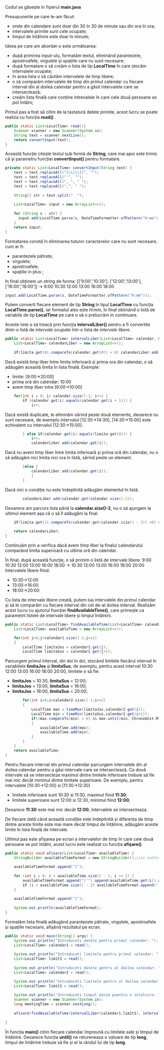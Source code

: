 
Codul se găsește în fișierul **main.java**

Presupunerile pe care le-am făcut:

- orele din calendare sunt doar din 30 în 30 de minute sau din ora în ora;
- intervalele primite sunt cele ocupate;
- timpul de întâlnire este doar în minute;

Ideea pe care am abordat-o este următoarea:
- după primirea input-ulu, formatăm textul, eliminând parantezele, apostroafele, virgulele și spațiile care nu sunt necesare;
- după formatare o să creăm o lista de tip **LocalTime** în care stocăm intervalele ocupate;
- în acea lista o să căutăm intervalele de timp libere;
- o să comparăm intervalele de timp din primul calendar cu fiecare interval din al doilea calendar pentru a găsit intervalele care se intersectează;
- creăm lista finală care conține intrevalele în care cele două persoane se pot întâlni;

Primul pas a fost să citim de la tastatură datele primite, acest lucru se poate realiza cu funcția **read()** .
```JAVA
public static List<LocalTime> read(){  
	Scanner scanner = new Scanner(System.in);
	String text = scanner.nextLine();
	return convertInput(text);  
}
```
Această funcție citește textul sub formă de **String**, care mai apoi este trimis că și parametru funcției **convertInput()** pentru formatare.
```JAVA
private static List<LocalTime> convertInput(String text) {  
	text = text.replaceAll("[\\[\\]]", "");
	text = text.replaceAll("'", ""); 
	text = text.replaceAll(", ", " ");
	text = text.replaceAll(",", " ");  
	
	String[] str = text.split("  ");  
	
	List<LocalTime> input = new ArrayList<>();
  
	for (String s : str) { 
	  input.add(LocalTime.parse(s, DateTimeFormatter.ofPattern("H:mm")));  
	}	  
    return input;
}
```
Formatarea constă în eliminarea tuturor caracterelor care nu sunt necesare, cum ar fi:
- parantezele pătrate;
- virgulele;
- apostroafele;
- spațiile in plus ;

In final obținem un string de forma:
[['9:00','10:30'], ['12:00','13:00'], ['16:00','18:00']] &rarr; 9:00 10:30 12:00 13:00 16:00 18:00
```JAVA
input.add(LocalTime.parse(s, DateTimeFormatter.ofPattern("H:mm")));
```
Putem converti fiecare element de tip **String** în tipul **LocalTime** cu funcția **LocalTime.parse()**, iar formatul ales este *H:mm*, în final obtinând o listă de variabile de tip **LocalTime** pe care o să o prelucrăm in continuare.

Aceste liste o să treacă prin funcția **intervalLiber()** pentru a fi convertite dintr-o listă de *intervale ocupate* într-o lista de *intervale libere*.
```JAVA
public static List<LocalTime> intervalLiber(List<LocalTime> calendar, List<LocalTime> limita){
	List<LocalTime> calendarLiber = new ArrayList<>();
	
	if(limita.get(0).compareTo(calendar.get(0)) < 0) calendarLiber.add(limita.get(0)); 
```
Dacă există timp liber între limita inferioară și prima ora din calendar, o să adăugăm această limita în lista finală.
Exemple:
- limite: [9:00&rarr;20:00]
- prima oră din calendar: 10:00
- avem timp liber intre [9:00&rarr;10:00]
```JAVA 
	for(int i = 0; i< calendar.size()-1; i++) {  
		if (calendar.get(i).equals(calendar.get(i + 1))) {  
			i++;
```
Dacă există duplicate, le eliminăm sărind peste două elemente, deoarece nu sunt necesare, de exemplu intervalul [12:30&rarr;14:30], [14:30&rarr;15:00] este echivalent cu intervalul [12:30&rarr;15:00].
```JAVA
		} else if(calendar.get(i).equals(limita.get(0))) {  
			i++;
			calendarLiber.add(calendar.get(i));
```
Dacă nu avem timp liber între limita inferioară și prima oră din calendar, nu o să adăugăm nici limita nici ora în listă, sărind peste un element.
```JAVA
		}else {  
			calendarLiber.add(calendar.get(i));
			}	
		}
```
Dacă nici o condiție nu este îndeplinită adăugăm elementul în listă.
```JAVA
		calendarLiber.add(calendar.get(calendar.size()-1));   
```
Deoarece am parcurs lista până la **calendar.size()-2**, nu o să ajungem la ultimul element așa că o să îl adăugăm la final.
```JAVA		
	if(limita.get(1).compareTo(calendar.get(calendar.size() - 1)) >0) calendarLiber.add(limita.get(1));
	
	return calendarLiber;
}
```
Continuăm prin a verifica dacă avem timp liber la finalul calendarului comparând limita superioară cu ultima oră din calendar.

În final, după această funcție, o să primim o listă de intervale libere:
9:00 10:30 12:00 13:00 16:00 18:00 &rarr; 10:30 12:00 13:00 16:00 18:00 20:00
Intervalele libere fiind:
- 10:30&rarr;12:00
- 13:00&rarr;16:00
-  18:00&rarr;20:00

Cu lista de intervale libere creată, putem lua intervalele din primul calendar și să le comparăm cu fiecare interval din cel de-al doilea interval. Realizăm acest lucru cu ajutorul funcției **findAvailableTime()**, care primește ca parametrii listele de intervale libere și timpul întâlnirii.
```JAVA
public static List<LocalTime> findAvailableTime(List<LocalTime> calendar1, List<LocalTime> calendar2, long meetingTime){ 
	List<LocalTime> availableTime = new ArrayList<>();

	for(int j=0;j<calendar1.size()-1;j+=2)
	{  
		LocalTime limitaJos = calendar1.get(j);
		LocalTime limitaSus = calendar1.get(j+1);
```
Parcurgem primul interval, din doi în doi, stocând limitele fiecărui interval în variabilele **limitaJos** și **limitaSus**, de exemplu, pentru acest interval 10:30 12:00 13:00 16:00 18:00 20:00, limitele o să fie:
- **limitaJos** = 10:30, **limitaSus** = 12:00;
-  **limitaJos** = 13:00, **limitaSus** = 16:00;
-  **limitaJos** = 18:00, **limitaSus** = 20:00;
```JAVA
		for(int i=0;i<calendar2.size()-1;i+=2) 
		{  
			LocalTime max = timeMax(limitaJos,calendar2.get(i));
			LocalTime min = timeMin(limitaSus,calendar2.get(i+1));
			if((max.compareTo(min) < 0) && max.until(min, ChronoUnit.MINUTES) >= meetingTime) 			
			{  
				availableTime.add(max);  
				availableTime.add(min);
			}  
		}  
	}  
	return availableTime;  
}
```
Pentru fiecare interval din primul calendar parcurgem intervalele din al doilea calendar pentru a găsi intervale care se intersectează. Ca două intervale să se intersecteze maximul dintre limitele inferioare trebuie să fie mai mic decât minimul dintre limitele superioare. De exemplu, pentru intervalele [10:30&rarr;12:00] si [11:30&rarr;12:30]
- limitele inferioare sunt 10:30 si 11:30, maximul fiind **11:30**;
- limitele superioare sunt 12:00 si 12:30, minimul fiind **12:00**;

Deoarece **11:30** este mai mic decât **12:00**, intervalele se intersecteaza.

De fiecare dată când această condiție este îndeplinită și diferența de timp dintre aceste limite este mai mare decât timpul de întâlnire, adăugăm aceste limite în lista finală de intervale.

Ultimul pas este afișarea pe ecran a intervalelor de timp în care cele două persoane se pot întâlni, acest lucru este realizat cu funcția **afișare()**.
```JAVA
public static void afisare(List<LocalTime> availableTime) {  
	StringBuilder availableTimeFormat = new StringBuilder();//in continuare formatam array-ul  
	
	availableTimeFormat.append("[");
	
	for (int i = 0; i < availableTime.size() - 1; i += 2) {
		availableTimeFormat.append("['").append(availableTime.get(i)).append("','").append(availableTime.get(i + 1)).append("']");  
		if (i < availableTime.size() - 2) availableTimeFormat.append(",");
	}  
	
	availableTimeFormat.append("]");
	
	System.out.println(availableTimeFormat);  
}
```
Formatăm lista finală adăugând parantezele pătrate, virgulele, apostroafele și spațiile necesare, afișând rezultatul pe ecran.
```JAVA
public static void main(String[] args) {  
	System.out.println("Introduceti datele pentru primul calendar: "); 
	List<LocalTime> calendar1 = read();  
  
	System.out.println("Introduceti limitele pentru primul calendar: "); 
	List<LocalTime> limit1 = read();  
	
	System.out.println("Introduceti datele pentru al doilea calendar: ");  
	List<LocalTime> calendar2 = read();  

	System.out.println("Introduceti limitele pentru al doilea calendar: ");  
	List<LocalTime> limit2 = read();  
  
	System.out.println("Introduceti timpul minim poentru o intalnire: ");  
	Scanner scanner = new Scanner(System.in);
	long meetingTime = scanner.nextLong();  
  
	afisare(findAvailableTime(intervalLiber(calendar1,limit1), intervalLiber(calendar2,limit2), meetingTime));  
  
}
```
În funcția **main()** citim fiecare calendar împreună cu limitele sale și timpul de întâlnire. Deoarece funcția **until()** ne retureneaza o valoare de tip **long**, timpul de întâlnire trebuie să fie și el la rândul lui de tip **long**.

